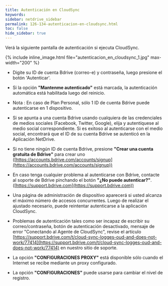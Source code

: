 ```yaml
---
title: Autenticación en CloudSync
keywords:
sidebar: netdrive_sidebar
permalink: 126-134-autenticacion-en-cloudsync.html
toc: false
hide_sidebar: true
---
```


Verá la siguiente pantalla de autenticación si ejecuta CloudSync.

{% include inline_image.html file="autenticacion_en_cloudsync_1.jpg" max-width="200" %}

- Digite su ID de cuenta Bdrive (correo-e) y contraseña, luego presione el botón 'Autenticar'.

- Si la opción **"Mantenme autenticado"** está marcada, la autenticación automática está habilitada luego del reinicio.

- Nota : En caso de Plan Personal, sólo 1 ID de cuenta Bdrive puede autenticarse en 1 dispositivo.

- Si se apunta a una cuenta Bdrive usando cualquiera de las credenciales de medios sociales (Facebook, Twitter, Google), elija y autentíquese al medio social correspondiente. Si es exitoso al autenticarse con el medio social, encontrará que el ID de su cuenta Bdrive se autenticó en la Aplicación NetDrive.

- Si no tiene ningún ID de cuenta Bdrive, presione **"Crear una cuenta gratuita de Bdrive"** para crear uno ([https://accounts.bdrive.com/accounts/signup](https://accounts.bdrive.com/accounts/signup))

- En caso tenga cualquier problema al autenticarse con Bdrive, contacte al soporte de Bdrive pinchando el botón **"¿No puede autenticar?"**. ([https://support.bdrive.com](https://support.bdrive.com))

- Una página de administración de dispositivo aparecerá si usted alcanza el máximo número de accesos concurrentes. Luego de realizar el ajustado necesario, puede reintentar autenticarse a la aplicación CloudSync.

- Problemas de autenticación tales como ser incapaz de escribir su correo/contraseña, botón de autenticación desactivado, mensaje de error "Conectando al Agente de CloudSync", revise el artículo [https://support.bdrive.com/t/cloud-sync-logges-oud-and-does-not-work/77414](https://support.bdrive.com/t/cloud-sync-logges-oud-and-does-not-work/77414) en nuestro sitio de soporte.

- La opción **"CONFIGURACIONES PROXY"** está disponible sólo cuando el Internet se recibe mediante un proxy configurado.

- La opción **"CONFIGURACIONES"** puede usarse para cambiar el nivel de registro.
<BR><BR><BR><BR><BR><BR>